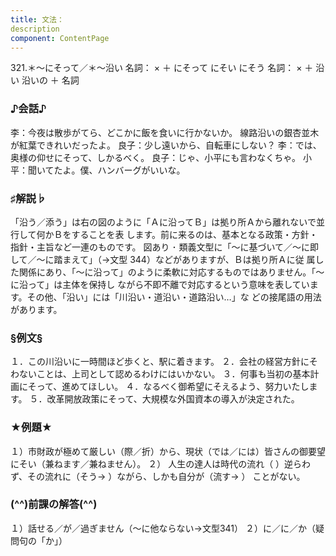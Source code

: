 ```yaml
---
title: 文法：
description
component: ContentPage
---
```



321.＊～にそって／＊～沿い
名詞： × ＋ にそって にそい にそう
名詞： × ＋ 沿い 沿いの ＋ 名詞
### ♪会話♪
李：今夜は散歩がてら、どこかに飯を食いに行かないか。 線路沿いの銀杏並木が紅葉できれいだったよ。 良子：少し遠いから、自転車にしない？
李：では、奥様の仰せにそって、しかるべく。
良子：じゃ、小平にも言わなくちゃ。 小平：聞いてたよ。僕、ハンバーグがいいな。
### ♯解説♭
「沿う／添う」は右の図のように「Ａに沿ってＢ」は拠り所Ａから離れないで並行して何かＢをすることを表 します。前に来るのは、基本となる政策・方針・指針・主旨など一連のものです。
図あり ･ 類義文型に「～に基づいて／～に即して／～に踏まえて」（→文型 344）などがありますが、Ｂは拠り所Ａに従
属した関係にあり、「～に沿って」のように柔軟に対応するものではありません。「～に沿って」は主体を保持し ながら不即不離で対応するという意味を表しています。その他、「沿い」には「川沿い・道沿い・道路沿い…」な どの接尾語の用法があります。
### §例文§
１．この川沿いに一時間ほど歩くと、駅に着きます。
２．会社の経営方針にそわないことは、上司として認めるわけにはいかない。
３．何事も当初の基本計画にそって、進めてほしい。
４．なるべく御希望にそえるよう、努力いたします。
５．改革開放政策にそって、大規模な外国資本の導入が決定された。
### ★例題★
１）市財政が極めて厳しい（際／折）から、現状（では／には）皆さんの御要望にそい（兼ねます／兼ねません）。
２） 人生の達人は時代の流れ（ ）逆らわず、その流れに（そう→ ）ながら、しかも自分が（流す→ ）
ことがない。      
### (^^)前課の解答(^^)
１）話せる／が／過ぎません（～に他ならない→文型341）
２）に／に／か（疑問句の「か」）
